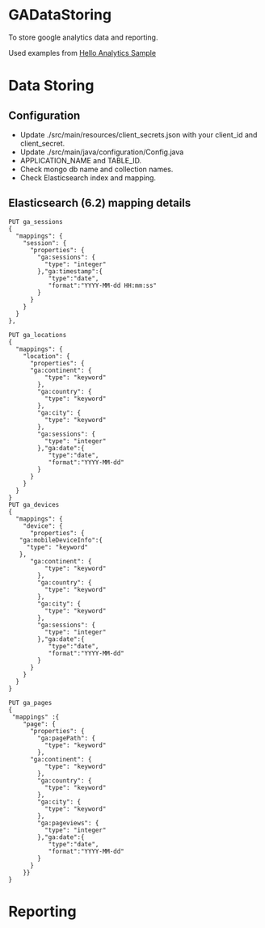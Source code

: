 # GADataStoring
To store google analytics data and reporting.

Used examples from [Hello Analytics Sample](https://github.com/google/google-api-java-client-samples/blob/master/analytics-cmdline-sample/src/main/java/com/google/api/services/samples/analytics/cmdline/HelloAnalyticsApiSample.java)

# Data Storing
## Configuration
* Update ./src/main/resources/client_secrets.json with your client_id and client_secret.
* Update ./src/main/java/configuration/Config.java
* APPLICATION_NAME and TABLE_ID.
* Check mongo db name and collection names.
* Check Elasticsearch index and mapping.

## Elasticsearch (6.2) mapping details 
```
PUT ga_sessions
{
  "mappings": {
    "session": {
      "properties": {
        "ga:sessions": {
          "type": "integer"
        },"ga:timestamp":{
           "type":"date",
           "format":"YYYY-MM-dd HH:mm:ss"
        }
      }
    }
  }
},
 
PUT ga_locations
{
  "mappings": {
    "location": {
      "properties": {
      "ga:continent": {
          "type": "keyword"
        },
        "ga:country": {
          "type": "keyword"
        },
        "ga:city": {
          "type": "keyword"
        },
        "ga:sessions": {
          "type": "integer"
        },"ga:date":{
           "type":"date",
           "format":"YYYY-MM-dd"
        }
      }
    }
  }
}
PUT ga_devices
{
  "mappings": {
    "device": {
      "properties": {
   "ga:mobileDeviceInfo":{
     "type": "keyword"
   },
      "ga:continent": {
          "type": "keyword"
        },
        "ga:country": {
          "type": "keyword"
        },
        "ga:city": {
          "type": "keyword"
        },
        "ga:sessions": {
          "type": "integer"
        },"ga:date":{
           "type":"date",
           "format":"YYYY-MM-dd"
        }
      }
    }
  }
}
   
PUT ga_pages
{
 "mappings" :{
    "page": {
      "properties": {
        "ga:pagePath": {
          "type": "keyword"
        },
      "ga:continent": {
          "type": "keyword"
        },
        "ga:country": {
          "type": "keyword"
        },
        "ga:city": {
          "type": "keyword"
        },
        "ga:pageviews": {
          "type": "integer"
        },"ga:date":{
           "type":"date",
           "format":"YYYY-MM-dd"
        }
      }
    }}
}

```
# Reporting
